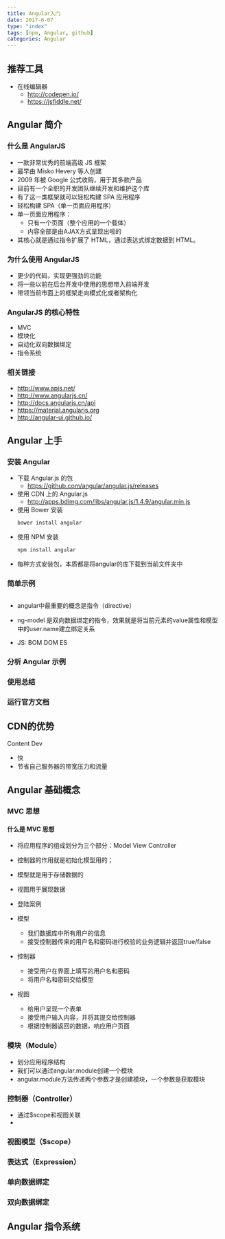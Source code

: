 ```yaml
---
title: Angular入门
date: 2017-6-07
type: "index"
tags: [npm, Angular, github]
categories: Angular
---
```


## 推荐工具

- 在线编辑器
  + http://codepen.io/
  + https://jsfiddle.net/

## Angular 简介

### 什么是 AngularJS

- 一款非常优秀的前端高级 JS 框架
- 最早由 Misko Hevery 等人创建
- 2009 年被 Google 公式收购，用于其多款产品
- 目前有一个全职的开发团队继续开发和维护这个库
- 有了这一类框架就可以轻松构建 SPA 应用程序
- 轻松构建 SPA（单一页面应用程序）
- 单一页面应用程序：
  + 只有一个页面（整个应用的一个载体）
  + 内容全部是由AJAX方式呈现出啦的
- 其核心就是通过指令扩展了 HTML，通过表达式绑定数据到 HTML。

<!-- more -->
### 为什么使用 AngularJS

- 更少的代码，实现更强劲的功能
- 将一些以前在后台开发中使用的思想带入前端开发
- 带领当前市面上的框架走向模式化或者架构化

### AngularJS 的核心特性

- MVC
- 模块化
- 自动化双向数据绑定
- 指令系统

### 相关链接

- http://www.apjs.net/
- http://www.angularjs.cn/
- http://docs.angularjs.cn/api
- https://material.angularjs.org
- http://angular-ui.github.io/

## Angular 上手

### 安装 Angular

- 下载 Angular.js 的包
  + https://github.com/angular/angular.js/releases
- 使用 CDN 上的 Angular.js
  + http://apps.bdimg.com/libs/angular.js/1.4.9/angular.min.js
- 使用 Bower 安装
  ```bash
  bower install angular
  ```
- 使用 NPM 安装
  ```bash
  npm install angular
  ```
- 每种方式安装包，本质都是将angular的库下载到当前文件夹中

### 简单示例

```HTML

```

- angular中最重要的概念是指令（directive）

- ng-model 是双向数据绑定的指令，效果就是将当前元素的value属性和模型中的user.name建立绑定关系

- JS: BOM DOM ES

### 分析 Angular 示例

### 使用总结

### 运行官方文档


## CDN的优势

Content Dev

- 快
- 节省自己服务器的带宽压力和流量


## Angular 基础概念

### MVC 思想

#### 什么是 MVC 思想

- 将应用程序的组成划分为三个部分：Model View Controller
- 控制器的作用就是初始化模型用的；
- 模型就是用于存储数据的
- 视图用于展现数据


- 登陆案例
- 模型
  + 我们数据库中所有用户的信息
  + 接受控制器传来的用户名和密码进行校验的业务逻辑并返回true/false
- 控制器
  + 接受用户在界面上填写的用户名和密码
  + 将用户名和密码交给模型
- 视图
  + 给用户呈现一个表单
  + 接受用户输入内容，并将其提交给控制器
  + 根据控制器返回的数据，响应用户页面


### 模块（Module）

- 划分应用程序结构
- 我们可以通过angular.module创建一个模块
- angular.module方法传递两个参数才是创建模块，一个参数是获取模块

### 控制器（Controller）

- 通过$scope和视图关联
- 

### 视图模型（$scope）


### 表达式（Expression）


### 单向数据绑定


### 双向数据绑定


## Angular 指令系统
